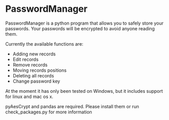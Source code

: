 # PasswordManager

PasswordManager is a python program that allows you to safely store your passwords. Your passwords will be encrypted
to avoid anyone reading them.

Currently the available functions are:
- Adding new records
- Edit records
- Remove records
- Moving records positions
- Deleting all records
- Change password key

At the moment it has only been tested on Windows, but it includes support for linux and mac os x.

pyAesCrypt and pandas are required. Please install them or run check_packages.py for more information